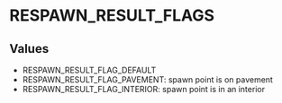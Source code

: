 # RESPAWN_RESULT_FLAGS

## Values
* RESPAWN_RESULT_FLAG_DEFAULT
* RESPAWN_RESULT_FLAG_PAVEMENT: spawn point is on pavement
* RESPAWN_RESULT_FLAG_INTERIOR: spawn point is in an interior